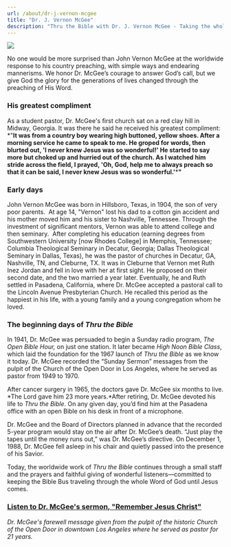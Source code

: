 ```yaml
---
url: /about/dr-j-vernon-mcgee
title: "Dr. J. Vernon McGee"
description: "Thru the Bible with Dr. J. Vernon McGee - Taking the whole Word to the whole world"
---
```






![](http://ttb.org/img/McGee-sm.jpg)

No one would be more surprised than John Vernon McGee at the worldwide response to his country preaching, with simple ways and endearing mannerisms. We honor Dr. McGee’s courage to answer God’s call, but we give God the glory for the generations of lives changed through the preaching of His Word.
### His greatest compliment


As a student pastor, Dr. McGee's first church sat on a red clay hill in Midway, Georgia. It was there he said he received his greatest compliment: *"**It was from a country boy wearing high buttoned, yellow shoes. After a morning service he came to speak to me. He groped for words, then blurted out, 'I never knew Jesus was so wonderful!' He started to say more but choked up and hurried out of the church. As I watched him stride across the field, I prayed, 'Oh, God, help me to always preach so that it can be said, I never knew Jesus was so wonderful.'*****"**


### Early days


John Vernon McGee was born in Hillsboro, Texas, in 1904, the son of very poor parents.  At age 14, "Vernon" lost his dad to a cotton gin accident and his mother moved him and his sister to Nashville, Tennessee. Through the investment of significant mentors, Vernon was able to attend college and then seminary.  After completing his education (earning degrees from Southwestern University [now Rhodes College] in Memphis, Tennessee; Columbia Theological Seminary in Decatur, Georgia; Dallas Theological Seminary in Dallas, Texas), he was the pastor of churches in Decatur, GA, Nashville, TN, and Cleburne, TX. It was in Cleburne that Vernon met Ruth Inez Jordan and fell in love with her at first sight. He proposed on their second date, and the two married a year later. Eventually, he and Ruth settled in Pasadena, California, where Dr. McGee accepted a pastoral call to the Lincoln Avenue Presbyterian Church. He recalled this period as the happiest in his life, with a young family and a young congregation whom he loved.


### The beginning days of *Thru the Bible*


In 1941, Dr. McGee was persuaded to begin a Sunday radio program, *The Open Bible Hour,* on just one station. It later became *High Noon Bible Class*, which laid the foundation for the 1967 launch of *Thru the Bible* as we know it today. Dr. McGee recorded the “Sunday Sermon” messages from the pulpit of the Church of the Open Door in Los Angeles, where he served as pastor from 1949 to 1970.  

  

After cancer surgery in 1965, the doctors gave Dr. McGee six months to live. *The Lord gave him 23 more years.*After retiring, Dr. McGee devoted his life to *Thru the Bible*. On any given day, you’d find him at the Pasadena office with an open Bible on his desk in front of a microphone.  

  

Dr. McGee and the Board of Directors planned in advance that the recorded 5-year program would stay on the air after Dr. McGee’s death. “Just play the tapes until the money runs out,” was Dr. McGee’s directive. On December 1, 1988, Dr. McGee fell asleep in his chair and quietly passed into the presence of his Savior.



Today, the worldwide work of *Thru the Bible* continues through a small staff and the prayers and faithful giving of wonderful listeners—committed to keeping the Bible Bus traveling through the whole Word of God until Jesus comes.


### [Listen to Dr. McGee's sermon, "Remember Jesus Christ"](http://Thruthebible.xyz:80/files/public-docs/sermons/7155B-Remember%20Jesus%20Christ.mp3)


*Dr. McGee's farewell message given from the pulpit of the historic Church of the Open Door in downtown Los Angeles where he served as pastor for 21 years.* 






